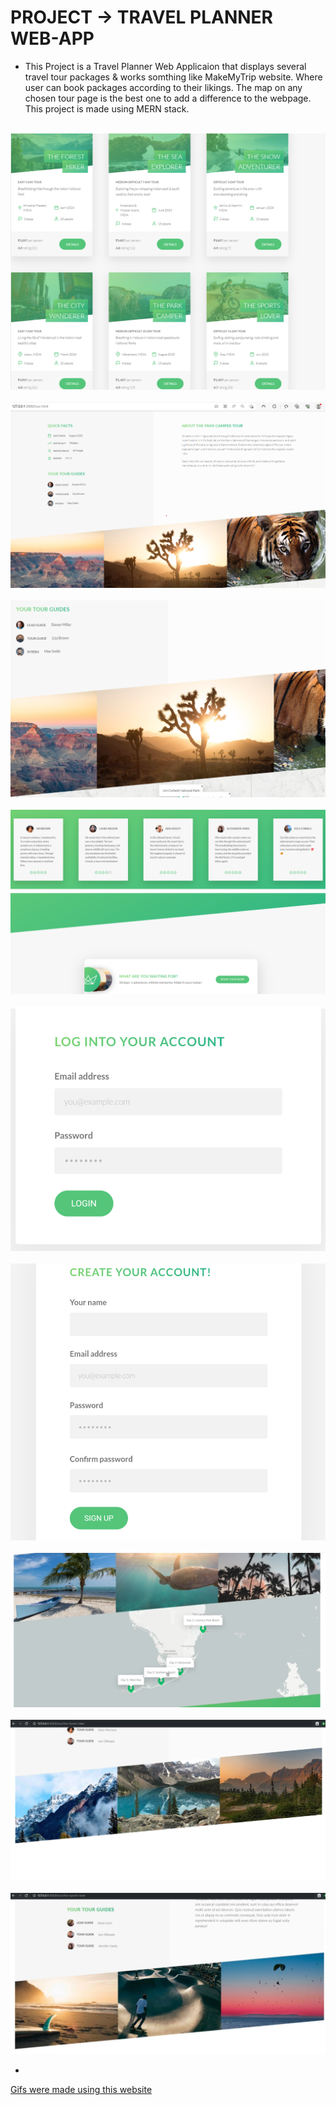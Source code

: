 # PROJECT -> TRAVEL PLANNER WEB-APP

- This Project is a Travel Planner Web Applicaion that displays several travel tour packages & works somthing like MakeMyTrip website. Where user can book packages according to their likings. The map on any chosen tour page is the best one to add a difference to the webpage. This project is made using MERN stack.

<br>
<img src="https://github.com/Kgotta-contribute/PROJECTS_On_RESUME/blob/main/TravelPlannerApp/Images/Screenshot%20(58).png?raw=true" alt="Image Description" style="margin-right: 150px;">
</br>
<br>
<img src="https://github.com/Kgotta-contribute/PROJECTS_On_RESUME/blob/main/TravelPlannerApp/Images/Screenshot%20(59).png?raw=true" alt="Image Description" style="margin-right: 150px;">
</br>
<br>
<img src="https://github.com/Kgotta-contribute/PROJECTS_On_RESUME/blob/main/TravelPlannerApp/Images/Screenshot%20(60).png?raw=true" alt="Image Description" style="margin-right: 150px;">
</br>
<br>
<img src="https://github.com/Kgotta-contribute/PROJECTS_On_RESUME/blob/main/TravelPlannerApp/Images/Screenshot%20(61).png?raw=true" alt="Image Description" style="margin-right: 150px;">
</br>
<br>
<img src="https://github.com/Kgotta-contribute/PROJECTS_On_RESUME/blob/main/TravelPlannerApp/Images/Screenshot%20(34).png?raw=true" alt="Image Description" style="margin-right: 150px;">
</br>
<br>
<img src="https://github.com/Kgotta-contribute/PROJECTS_On_RESUME/blob/main/TravelPlannerApp/Images/Screenshot%20(35).png?raw=true" alt="Image Description" style="margin-right: 150px;">
</br>
<br>
<img src="https://github.com/Kgotta-contribute/PROJECTS_On_RESUME/blob/main/TravelPlannerApp/Images/Screenshot%20(30).png?raw=true" alt="Image Description" style="margin-right: 150px;">
</br>
<br>
<img src="https://github.com/Kgotta-contribute/PROJECTS_On_RESUME/blob/main/TravelPlannerApp/Images/Screenshot%20(56).png?raw=true" alt="Image Description" style="margin-right: 150px;">
</br>
<br>
<img src="https://github.com/Kgotta-contribute/PROJECTS_On_RESUME/blob/main/TravelPlannerApp/Images/Screenshot%20(57).png?raw=true" alt="Image Description" style="margin-right: 150px;">
</br>


- 








[Gifs were made using this website](https://ezgif.com/speed/ezgif-4-f389296878.gif)
